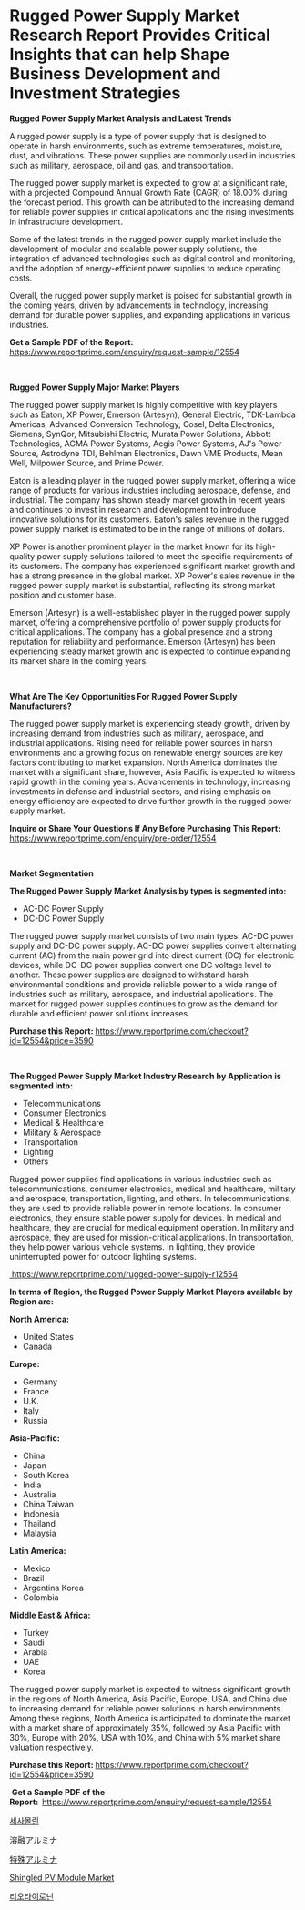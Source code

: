 <p><h1>Rugged Power Supply Market Research Report Provides Critical Insights that can help Shape Business Development and Investment Strategies</h1></p><p><strong>Rugged Power Supply Market Analysis and Latest Trends</strong></p>
<p><p>A rugged power supply is a type of power supply that is designed to operate in harsh environments, such as extreme temperatures, moisture, dust, and vibrations. These power supplies are commonly used in industries such as military, aerospace, oil and gas, and transportation.</p><p>The rugged power supply market is expected to grow at a significant rate, with a projected Compound Annual Growth Rate (CAGR) of 18.00% during the forecast period. This growth can be attributed to the increasing demand for reliable power supplies in critical applications and the rising investments in infrastructure development.</p><p>Some of the latest trends in the rugged power supply market include the development of modular and scalable power supply solutions, the integration of advanced technologies such as digital control and monitoring, and the adoption of energy-efficient power supplies to reduce operating costs.</p><p>Overall, the rugged power supply market is poised for substantial growth in the coming years, driven by advancements in technology, increasing demand for durable power supplies, and expanding applications in various industries.</p></p>
<p><strong>Get a Sample PDF of the Report:&nbsp;</strong> <a href="https://www.reportprime.com/enquiry/request-sample/12554">https://www.reportprime.com/enquiry/request-sample/12554</a></p>
<p>&nbsp;</p>
<p><strong>Rugged Power Supply Major Market Players</strong></p>
<p><p>The rugged power supply market is highly competitive with key players such as Eaton, XP Power, Emerson (Artesyn), General Electric, TDK-Lambda Americas, Advanced Conversion Technology, Cosel, Delta Electronics, Siemens, SynQor, Mitsubishi Electric, Murata Power Solutions, Abbott Technologies, AGMA Power Systems, Aegis Power Systems, AJ's Power Source, Astrodyne TDI, Behlman Electronics, Dawn VME Products, Mean Well, Milpower Source, and Prime Power.</p><p>Eaton is a leading player in the rugged power supply market, offering a wide range of products for various industries including aerospace, defense, and industrial. The company has shown steady market growth in recent years and continues to invest in research and development to introduce innovative solutions for its customers. Eaton's sales revenue in the rugged power supply market is estimated to be in the range of millions of dollars.</p><p>XP Power is another prominent player in the market known for its high-quality power supply solutions tailored to meet the specific requirements of its customers. The company has experienced significant market growth and has a strong presence in the global market. XP Power's sales revenue in the rugged power supply market is substantial, reflecting its strong market position and customer base.</p><p>Emerson (Artesyn) is a well-established player in the rugged power supply market, offering a comprehensive portfolio of power supply products for critical applications. The company has a global presence and a strong reputation for reliability and performance. Emerson (Artesyn) has been experiencing steady market growth and is expected to continue expanding its market share in the coming years.</p></p>
<p>&nbsp;</p>
<p><strong>What Are The Key Opportunities For Rugged Power Supply Manufacturers?</strong></p>
<p><p>The rugged power supply market is experiencing steady growth, driven by increasing demand from industries such as military, aerospace, and industrial applications. Rising need for reliable power sources in harsh environments and a growing focus on renewable energy sources are key factors contributing to market expansion. North America dominates the market with a significant share, however, Asia Pacific is expected to witness rapid growth in the coming years. Advancements in technology, increasing investments in defense and industrial sectors, and rising emphasis on energy efficiency are expected to drive further growth in the rugged power supply market.</p></p>
<p><strong>Inquire or Share Your Questions If Any Before Purchasing This Report:</strong> <a href="https://www.reportprime.com/enquiry/pre-order/12554">https://www.reportprime.com/enquiry/pre-order/12554</a></p>
<p>&nbsp;</p>
<p><strong>Market Segmentation</strong></p>
<p><strong>The Rugged Power Supply Market Analysis by types is segmented into:</strong></p>
<p><ul><li>AC-DC Power Supply</li><li>DC-DC Power Supply</li></ul></p>
<p><p>The rugged power supply market consists of two main types: AC-DC power supply and DC-DC power supply. AC-DC power supplies convert alternating current (AC) from the main power grid into direct current (DC) for electronic devices, while DC-DC power supplies convert one DC voltage level to another. These power supplies are designed to withstand harsh environmental conditions and provide reliable power to a wide range of industries such as military, aerospace, and industrial applications. The market for rugged power supplies continues to grow as the demand for durable and efficient power solutions increases.</p></p>
<p><strong>Purchase this Report:&nbsp;</strong><a href="https://www.reportprime.com/checkout?id=12554&price=3590">https://www.reportprime.com/checkout?id=12554&price=3590</a></p>
<p>&nbsp;</p>
<p><strong>The Rugged Power Supply Market Industry Research by Application is segmented into:</strong></p>
<p><ul><li>Telecommunications</li><li>Consumer Electronics</li><li>Medical & Healthcare</li><li>Military & Aerospace</li><li>Transportation</li><li>Lighting</li><li>Others</li></ul></p>
<p><p>Rugged power supplies find applications in various industries such as telecommunications, consumer electronics, medical and healthcare, military and aerospace, transportation, lighting, and others. In telecommunications, they are used to provide reliable power in remote locations. In consumer electronics, they ensure stable power supply for devices. In medical and healthcare, they are crucial for medical equipment operation. In military and aerospace, they are used for mission-critical applications. In transportation, they help power various vehicle systems. In lighting, they provide uninterrupted power for outdoor lighting systems.</p></p>
<p><a href="https://www.reportprime.com/rugged-power-supply-r12554">&nbsp;https://www.reportprime.com/rugged-power-supply-r12554</a></p>
<p><strong>In terms of Region, the Rugged Power Supply Market Players available by Region are:</strong></p>
<p>
    <p> <strong> North America: </strong>
        <ul>
            <li>United States</li>
            <li>Canada</li>
        </ul>
        </p> 
    <p> <strong> Europe: </strong>
        <ul>
            <li>Germany</li>
            <li>France</li>
            <li>U.K.</li>
            <li>Italy</li>
            <li>Russia</li>
        </ul>
        </p> 
    <p> <strong> Asia-Pacific: </strong>
        <ul>
            <li>China</li>
            <li>Japan</li>
            <li>South Korea</li>
            <li>India</li>
            <li>Australia</li>
            <li>China Taiwan</li>
            <li>Indonesia</li>
            <li>Thailand</li>
            <li>Malaysia</li>
        </ul>
        </p> 
    <p> <strong> Latin America: </strong>
        <ul>
            <li>Mexico</li>
            <li>Brazil</li>
            <li>Argentina Korea</li>
            <li>Colombia</li>
        </ul>
        </p> 
    <p> <strong> Middle East & Africa: </strong>
        <ul>
            <li>Turkey</li>
            <li>Saudi</li>
            <li>Arabia</li>
            <li>UAE</li>
            <li>Korea</li>
        </ul>
    </p>
    </p>
<p><p>The rugged power supply market is expected to witness significant growth in the regions of North America, Asia Pacific, Europe, USA, and China due to increasing demand for reliable power solutions in harsh environments. Among these regions, North America is anticipated to dominate the market with a market share of approximately 35%, followed by Asia Pacific with 30%, Europe with 20%, USA with 10%, and China with 5% market share valuation respectively.</p></p>
<p><strong>Purchase this Report: </strong><a href="https://www.reportprime.com/checkout?id=12554&price=3590">https://www.reportprime.com/checkout?id=12554&price=3590</a></p>
<p>&nbsp;<strong>Get a Sample PDF of the Report:&nbsp;&nbsp;</strong><a href="https://www.reportprime.com/enquiry/request-sample/12554">https://www.reportprime.com/enquiry/request-sample/12554</a></p>
<p><strong></strong></p>
<p><p><a href="https://github.com/wallacBahrtyinger567686/Market-Research-Report-List-1/blob/main/489161671001.md">세사몰린</a></p><p><a href="https://github.com/FrancoWeber2023/Market-Research-Report-List-1/blob/main/933175774490.md">溶融アルミナ</a></p><p><a href="https://github.com/kegley4963/Market-Research-Report-List-1/blob/main/778550274489.md">特殊アルミナ</a></p><p><a href="https://github.com/AndreanneHane2023/Market-Research-Report-List-1/blob/main/shingled-pv-module-market.md">Shingled PV Module Market</a></p><p><a href="https://github.com/AidenReinger/Market-Research-Report-List-1/blob/main/885263071002.md">리오타이로닌</a></p></p>